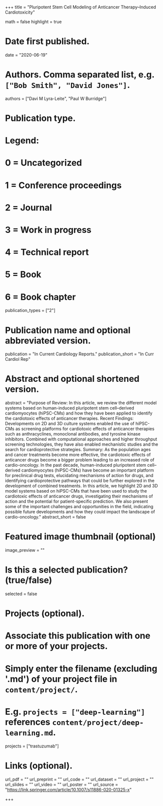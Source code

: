 +++
title = "Pluripotent Stem Cell Modeling of Anticancer Therapy–Induced Cardiotoxicity"

math = false
highlight = true

# Date first published.
date = "2020-06-19"

# Authors. Comma separated list, e.g. `["Bob Smith", "David Jones"]`.
authors = ["Davi M Lyra-Leite", "Paul W Burridge"]

# Publication type.
# Legend:
# 0 = Uncategorized
# 1 = Conference proceedings
# 2 = Journal
# 3 = Work in progress
# 4 = Technical report
# 5 = Book
# 6 = Book chapter
publication_types = ["2"]

# Publication name and optional abbreviated version.
publication = "In Current Cardiology Reports."
publication_short = "In Curr Cardiol Rep"

# Abstract and optional shortened version.
abstract = "Purpose of Review: In this article, we review the different model systems based on human-induced pluripotent stem cell–derived cardiomyocytes (hiPSC-CMs) and how they have been applied to identify the cardiotoxic effects of anticancer therapies. Recent Findings: Developments on 2D and 3D culture systems enabled the use of hiPSC-CMs as screening platforms for cardiotoxic effects of anticancer therapies such as anthracyclines, monoclonal antibodies, and tyrosine kinase inhibitors. Combined with computational approaches and higher throughput screening technologies, they have also enabled mechanistic studies and the search for cardioprotective strategies. Summary: As the population ages and cancer treatments become more effective, the cardiotoxic effects of anticancer drugs become a bigger problem leading to an increased role of cardio-oncology. In the past decade, human-induced pluripotent stem cell–derived cardiomyocytes (hiPSC-CMs) have become an important platform for preclinical drug tests, elucidating mechanisms of action for drugs, and identifying cardioprotective pathways that could be further explored in the development of combined treatments. In this article, we highlight 2D and 3D model systems based on hiPSC-CMs that have been used to study the cardiotoxic effects of anticancer drugs, investigating their mechanisms of action and the potential for patient-specific prediction. We also present some of the important challenges and opportunities in the field, indicating possible future developments and how they could impact the landscape of cardio-oncology."
abstract_short = false

# Featured image thumbnail (optional)
image_preview = ""

# Is this a selected publication? (true/false)
selected = false

# Projects (optional).
#   Associate this publication with one or more of your projects.
#   Simply enter the filename (excluding '.md') of your project file in `content/project/`.
#   E.g. `projects = ["deep-learning"]` references `content/project/deep-learning.md`.
projects = ["trastuzumab"]

# Links (optional).
url_pdf = ""
url_preprint = ""
url_code = ""
url_dataset = ""
url_project = ""
url_slides = ""
url_video = ""
url_poster = ""
url_source = "https://link.springer.com/article/10.1007/s11886-020-01325-x"

+++
